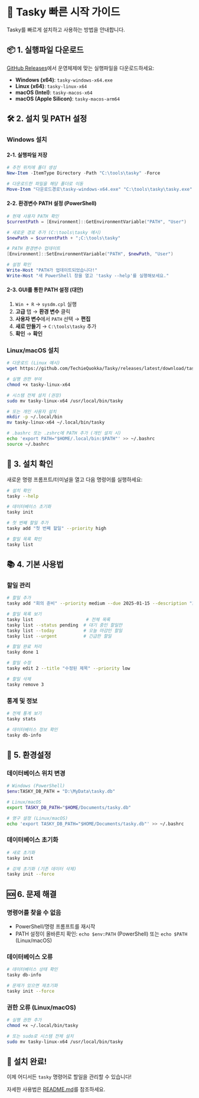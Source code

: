 # 🚀 Tasky 빠른 시작 가이드

Tasky를 빠르게 설치하고 사용하는 방법을 안내합니다.

## 📦 1. 실행파일 다운로드

[GitHub Releases](https://github.com/TechieQuokka/Tasky/releases/latest)에서 운영체제에 맞는 실행파일을 다운로드하세요:

- **Windows (x64)**: `tasky-windows-x64.exe`
- **Linux (x64)**: `tasky-linux-x64`
- **macOS (Intel)**: `tasky-macos-x64`
- **macOS (Apple Silicon)**: `tasky-macos-arm64`

## 🛠️ 2. 설치 및 PATH 설정

### Windows 설치

#### 2-1. 실행파일 저장
```powershell
# 추천 위치에 폴더 생성
New-Item -ItemType Directory -Path "C:\tools\tasky" -Force

# 다운로드한 파일을 해당 폴더로 이동
Move-Item "다운로드경로\tasky-windows-x64.exe" "C:\tools\tasky\tasky.exe"
```

#### 2-2. 환경변수 PATH 설정 (PowerShell)
```powershell
# 현재 사용자 PATH 확인
$currentPath = [Environment]::GetEnvironmentVariable("PATH", "User")

# 새로운 경로 추가 (C:\tools\tasky 예시)
$newPath = $currentPath + ";C:\tools\tasky"

# PATH 환경변수 업데이트
[Environment]::SetEnvironmentVariable("PATH", $newPath, "User")

# 설정 확인
Write-Host "PATH가 업데이트되었습니다!"
Write-Host "새 PowerShell 창을 열고 'tasky --help'를 실행해보세요."
```

#### 2-3. GUI를 통한 PATH 설정 (대안)
1. `Win + R` → `sysdm.cpl` 실행
2. **고급** 탭 → **환경 변수** 클릭
3. **사용자 변수**에서 `PATH` 선택 → **편집**
4. **새로 만들기** → `C:\tools\tasky` 추가
5. **확인** → **확인**

### Linux/macOS 설치

```bash
# 다운로드 (Linux 예시)
wget https://github.com/TechieQuokka/Tasky/releases/latest/download/tasky-linux-x64

# 실행 권한 부여
chmod +x tasky-linux-x64

# 시스템 전체 설치 (권장)
sudo mv tasky-linux-x64 /usr/local/bin/tasky

# 또는 개인 사용자 설치
mkdir -p ~/.local/bin
mv tasky-linux-x64 ~/.local/bin/tasky

# .bashrc 또는 .zshrc에 PATH 추가 (개인 설치 시)
echo 'export PATH="$HOME/.local/bin:$PATH"' >> ~/.bashrc
source ~/.bashrc
```

## 🎯 3. 설치 확인

새로운 명령 프롬프트/터미널을 열고 다음 명령어를 실행하세요:

```bash
# 설치 확인
tasky --help

# 데이터베이스 초기화
tasky init

# 첫 번째 할일 추가
tasky add "첫 번째 할일" --priority high

# 할일 목록 확인
tasky list
```

## 📚 4. 기본 사용법

### 할일 관리
```bash
# 할일 추가
tasky add "회의 준비" --priority medium --due 2025-01-15 --description "프로젝트 진행 상황 정리"

# 할일 목록 보기
tasky list                    # 전체 목록
tasky list --status pending  # 대기 중인 할일만
tasky list --today           # 오늘 마감인 할일
tasky list --urgent          # 긴급한 할일

# 할일 완료 처리
tasky done 1

# 할일 수정
tasky edit 2 --title "수정된 제목" --priority low

# 할일 삭제
tasky remove 3
```

### 통계 및 정보
```bash
# 전체 통계 보기
tasky stats

# 데이터베이스 정보 확인
tasky db-info
```

## 🔧 5. 환경설정

### 데이터베이스 위치 변경
```bash
# Windows (PowerShell)
$env:TASKY_DB_PATH = "D:\MyData\tasky.db"

# Linux/macOS
export TASKY_DB_PATH="$HOME/Documents/tasky.db"

# 영구 설정 (Linux/macOS)
echo 'export TASKY_DB_PATH="$HOME/Documents/tasky.db"' >> ~/.bashrc
```

### 데이터베이스 초기화
```bash
# 새로 초기화
tasky init

# 강제 초기화 (기존 데이터 삭제)
tasky init --force
```

## 🆘 6. 문제 해결

### 명령어를 찾을 수 없음
- PowerShell/명령 프롬프트를 재시작
- PATH 설정이 올바른지 확인: `echo $env:PATH` (PowerShell) 또는 `echo $PATH` (Linux/macOS)

### 데이터베이스 오류
```bash
# 데이터베이스 상태 확인
tasky db-info

# 문제가 있으면 재초기화
tasky init --force
```

### 권한 오류 (Linux/macOS)
```bash
# 실행 권한 추가
chmod +x ~/.local/bin/tasky

# 또는 sudo로 시스템 전체 설치
sudo mv tasky-linux-x64 /usr/local/bin/tasky
```

## 🎉 설치 완료!

이제 어디서든 `tasky` 명령어로 할일을 관리할 수 있습니다!

자세한 사용법은 [README.md](README.md)를 참조하세요.